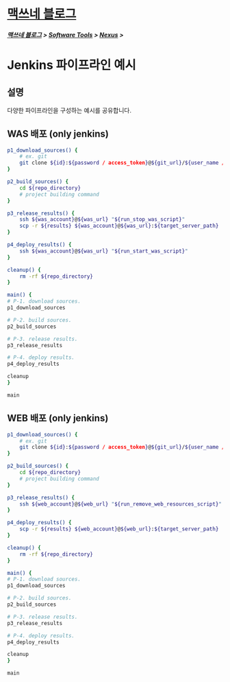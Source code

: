 <link rel="stylesheet" type="text/css" href="/css/style-header.css">
<link href="https://cdn.jsdelivr.net/npm/bootstrap@5.3.0-alpha1/dist/css/bootstrap.min.css" rel="stylesheet" integrity="sha384-GLhlTQ8iRABdZLl6O3oVMWSktQOp6b7In1Zl3/Jr59b6EGGoI1aFkw7cmDA6j6gD" crossorigin="anonymous">

<div class="sticky-top bg-white pt-1 pb-2">
<h1><a href="/">맥쓰네 블로그</a></h1>
<h5> 
<a href="/">맥쓰네 블로그</a>
>
<a href="/software_tools">Software Tools</a>
>
<a href="/software_tools/nexus">Nexus</a>
>
</h5>
</div>

<!-- TODO: nexus upload 추가 -->

# Jenkins 파이프라인 예시
## 설명
다양한 파이프라인을 구성하는 예시를 공유합니다.

## WAS 배포 (only jenkins)
```bash
p1_download_sources() {
    # ex. git
    git clone ${id}:${password / access_token}@${git_url}/${user_name / group_name}/${repo_name}.git -b dev
}

p2_build_sources() {
    cd ${repo_directory}
    # project building command
}

p3_release_results() {
    ssh ${was_account}@${was_url} "${run_stop_was_script}"
    scp -r ${results} ${was_account}@${was_url}:${target_server_path}
}

p4_deploy_results() {
    ssh ${was_account}@${was_url} "${run_start_was_script}"
}

cleanup() {
    rm -rf ${repo_directory}
}

main() {
# P-1. download sources.
p1_download_sources

# P-2. build sources.
p2_build_sources

# P-3. release results.
p3_release_results

# P-4. deploy results.
p4_deploy_results

cleanup
}

main
```

## WEB 배포 (only jenkins)
```bash
p1_download_sources() {
    # ex. git
    git clone ${id}:${password / access_token}@${git_url}/${user_name / group_name}/${repo_name}.git -b dev
}

p2_build_sources() {
    cd ${repo_directory}
    # project building command
}

p3_release_results() {
    ssh ${web_account}@${web_url} "${run_remove_web_resources_script}"
}

p4_deploy_results() {
    scp -r ${results} ${web_account}@${web_url}:${target_server_path}
}

cleanup() {
    rm -rf ${repo_directory}
}

main() {
# P-1. download sources.
p1_download_sources

# P-2. build sources.
p2_build_sources

# P-3. release results.
p3_release_results

# P-4. deploy results.
p4_deploy_results

cleanup
}

main
```